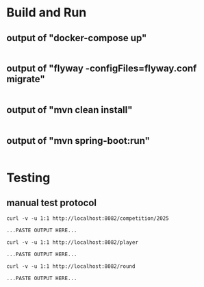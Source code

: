 # Build and Run

## output of "docker-compose up"

```
```

## output of "flyway -configFiles=flyway.conf migrate"

```
```

## output of "mvn clean install"

```
```

## output of "mvn spring-boot:run"

```
```

# Testing

## manual test protocol

```
curl -v -u 1:1 http://localhost:8082/competition/2025

...PASTE OUTPUT HERE...
```

```
curl -v -u 1:1 http://localhost:8082/player

...PASTE OUTPUT HERE...
```

```
curl -v -u 1:1 http://localhost:8082/round

...PASTE OUTPUT HERE...
```

